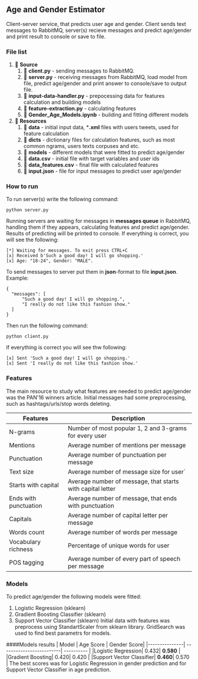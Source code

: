 Age and Gender Estimator
--------------------
Client-server service, that predicts user age and gender. Client sends text messages to RabbitMQ, server(s) recieve messages and predict age/gender and print result to console or save to file.


### File list

1. :file_folder: **Source**
	1. :page_facing_up: **client.py** - sending messages to RabbitMQ.
	2. :page_facing_up: **server.py** - receiving messages from RabbitMQ, load model from file, predict age/gender and print answer to console/save to output file.
	3. :page_facing_up: **input-data-handler.py** - prepocessing data for features calculation and building models
	4. :page_facing_up: **feature-extraction.py** - calculating features
	5. :page_facing_up: **Gender_Age_Models.ipynb** - building and fitting different models
2. :file_folder: **Resources**
	1. :file_folder: **data** - initial input data, ***.xml** files with users tweets, used for feature calculation
	2. :file_folder: **dicts** - dictionary files for calculation features, such as most common ngrams, users texts corpuses and etc.
	3. :file_folder: **models** - different models that were fitted to predict age/gender
	4. :page_facing_up: **data.csv** - initial file with target variables and user ids
	5. :page_facing_up: **data_features.csv** - final file with calculated features
	6. :page_facing_up: **input.json** - file for input messages to predict user age/gender



### How to run
To run server(s) write the following command:
```
python server.py
```
Running servers are waiting for messages in **messages queue** in RabbitMQ, handling them if they appears, calculating features and predict age/gender. Results of predicting will be printed to console. If everything is correct, you will see the following:
```
[*] Waiting for messages. To exit press CTRL+C
[x] Received b'Such a good day! I will go shopping.'
[x] Age: "18-24", Gender: "MALE".
```
To send messages to server put them in **json**-format to file **input.json**. Example:
```
{
  "messages": [
      "Such a good day! I will go shopping.",
      "I really do not like this fashion show."
  ]
}
```
Then run the following command:
```
python client.py
```
If everything is correct you will see thw following:
```
[x] Sent 'Such a good day! I will go shopping.'
[x] Sent 'I really do not like this fashion show.'
```



### Features
The main resource to study what features are needed to predict age/gender was the PAN'16 winners article. Initial messages had some preprocessing, such as hashtags/urls/stop words deleting.

| Features         | Description                  |
 ----------------- | ---------------------------- |
| N-grams			| Number of most popular 1, 2 and 3-grams for every user           |
| Mentions          | Average number of mentions per message            |
| Punctuation         | Average number of punctuation per message            |
| Text size        | Average number of message size for user` |
| Starts with capital       | Average number of message, that starts with capital letter |
| Ends with punctuation        | Average number of message, that ends with punctuation |
| Capitals       | Average number of capital letter per message |
| Words count        | Average number of words per message |
| Vocabulary richness        | Percentage of unique words for user |
| POS tagging       | Average number of every part of speech per message |

### Models
To predict age/gender the following models were fitted:
1. Logistic Regression (sklearn)
2. Gradient Boosting Classifier (sklearn)
3. Support Vector Classifier (sklearn)
Initial data with features was preprocess using StandartScaler from sklearn library.
GridSearch was used to  find best parametrs for models.

####Models results
| Model         | Age Score                | Gender Score|
|---------------| -------------------------|  ---------- |
|Logistic Regression| 0.432|  **0.580** |
|Gradient Boosting| 0.420|  0.420 |
|Support Vector Classifier| **0.460**|  0.570 |
The best scores was for Logistic Regression in gender prediction and for Support Vector Classifier in age prediction.
